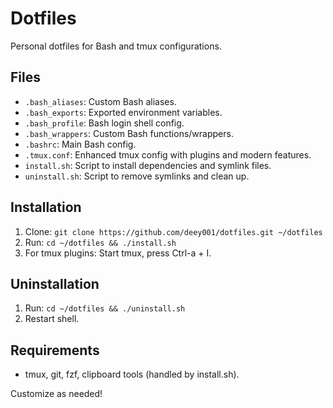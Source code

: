 # Dotfiles

Personal dotfiles for Bash and tmux configurations.

## Files
- `.bash_aliases`: Custom Bash aliases.
- `.bash_exports`: Exported environment variables.
- `.bash_profile`: Bash login shell config.
- `.bash_wrappers`: Custom Bash functions/wrappers.
- `.bashrc`: Main Bash config.
- `.tmux.conf`: Enhanced tmux config with plugins and modern features.
- `install.sh`: Script to install dependencies and symlink files.
- `uninstall.sh`: Script to remove symlinks and clean up.

## Installation
1. Clone: `git clone https://github.com/deey001/dotfiles.git ~/dotfiles`
2. Run: `cd ~/dotfiles && ./install.sh`
3. For tmux plugins: Start tmux, press Ctrl-a + I.

## Uninstallation
1. Run: `cd ~/dotfiles && ./uninstall.sh`
2. Restart shell.

## Requirements
- tmux, git, fzf, clipboard tools (handled by install.sh).

Customize as needed!

